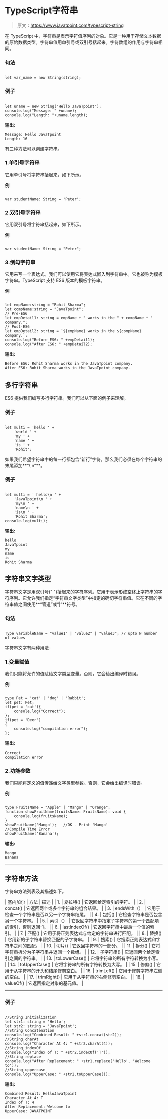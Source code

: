 # TypeScript字符串

> 原文：<https://www.javatpoint.com/typescript-string>

在 TypeScript 中，字符串是表示字符值序列的对象。它是一种用于存储文本数据的原始数据类型。字符串值用单引号或双引号括起来。字符数组的作用与字符串相同。

### 句法

```

let var_name = new String(string);

```

### 例子

```

let uname = new String("Hello JavaTpoint");
console.log("Message: " +uname);
console.log("Length: "+uname.length);

```

**输出:**

```
Message: Hello JavaTpoint
Length: 16

```

有三种方法可以创建字符串。

### 1.单引号字符串

它用单引号将字符串括起来，如下所示。

**例**

```

var studentName: String = 'Peter';

```

### 2.双引号字符串

它用双引号将字符串括起来，如下所示。

**例**

```

var studentName: String = "Peter";

```

### 3.倒勾字符串

它用来写一个表达式。我们可以使用它将表达式嵌入到字符串中。它也被称为模板字符串。TypeScript 支持 ES6 版本的模板字符串。

**例**

```

let empName:string = "Rohit Sharma"; 
let compName:string = "JavaTpoint"; 
// Pre-ES6
let empDetail1: string = empName + " works in the " + compName + " company."; 
// Post-ES6
let empDetail2: string = `${empName} works in the ${compName} company.`; 
console.log("Before ES6: " +empDetail1);
console.log("After ES6: " +empDetail2);

```

**输出:**

```
Before ES6: Rohit Sharma works in the JavaTpoint company.
After ES6: Rohit Sharma works in the JavaTpoint company.

```

## 多行字符串

ES6 提供我们编写多行字符串。我们可以从下面的例子来理解。

### 例子

```

let multi = 'hello ' +
    'world ' +
    'my ' +
    'name ' +
    'is ' +
    'Rohit';

```

如果我们希望字符串中的每一行都包含“新行”字符，那么我们必须在每个字符串的末尾添加**“\ n”**。

### 例子

```

let multi = ' hello\n ' +
    'JavaTpoint\n ' +
    'my\n ' +
    'name\n ' +
    'is\n ' +
    'Rohit Sharma';
console.log(multi);

```

**输出:**

```
hello
JavaTpoint
my
name
is
Rohit Sharma

```

## 字符串文字类型

字符串文字是用双引号(" ")括起来的字符序列。它用于表示形成空终止字符串的字符序列。它允许我们指定“字符串文字类型”中指定的确切字符串值。它在不同的字符串值之间使用**“管道”或“|”**符号。

### 句法

```

Type variableName = "value1" | "value2" | "value3"; // upto N number of values

```

字符串文字有两种用法-

### 1.变量赋值

我们只能将允许的值赋给文字类型变量。否则，它会给出编译时错误。

**例**

```

type Pet = 'cat' | 'dog' | 'Rabbit';
let pet: Pet;
if(pet = 'cat'){
    console.log("Correct");
};
if(pet = 'Deer')
{
    console.log("compilation error");
};

```

**输出:**

```
Correct
compilation error

```

### 2.功能参数

我们只能将定义的值传递给文字类型参数。否则，它会给出编译时错误。

**例**

```

type FruitsName = "Apple" | "Mango" | "Orange";
function showFruitName(fruitsName: FruitsName): void {
    console.log(fruitsName);
}
showFruitName('Mango');   //OK - Print 'Mango'
//Compile Time Error
showFruitName('Banana');

```

**输出:**

```
Mango
Banana

```

* * *

## 字符串方法

字符串方法列表及其描述如下。

| 塞内加尔 | 方法 | 描述 |
| 1. | 夏拉特() | 它返回给定索引的字符。 |
| 2. | concat() | 它返回两个或多个字符串的组合结果。 |
| 3. | endsWith（） | 它用于检查一个字符串是否以另一个字符串结尾。 |
| 4. | 包括() | 它检查字符串是否包含另一个字符串。 |
| 5. | 索引（） | 它返回字符串中指定子字符串的第一个匹配项的索引，否则返回-1。 |
| 6. | lastIndexOf() | 它返回字符串中最后一个值的索引。 |
| 7. | 匹配() | 它用于将正则表达式与给定的字符串进行匹配。 |
| 8. | 替换() | 它用新的子字符串替换匹配的子字符串。 |
| 9. | 搜索() | 它搜索正则表达式和字符串之间的匹配。 |
| 10. | 切片() | 它返回字符串的一部分。 |
| 11. | 拆分() | 它将字符串拆分为子字符串并返回一个数组。 |
| 12. | 子字符串() | 它返回两个给定索引之间的字符串。 |
| 13. | toLowerCase() | 它将字符串的所有字符转换为小写。 |
| 14. | toUpperCase() | 它将字符串的所有字符转换为大写。 |
| 15. | 修剪() | 它用于从字符串的开头和结尾修剪空白。 |
| 16. | trimLeft() | 它用于修剪字符串左侧的空白。 |
| 17. | trimRight() | 它用于从字符串的右侧修剪空白。 |
| 18. | valueOf() | 它返回指定对象的基元值。 |

* * *

### 例子

```

//String Initialization
let str1: string = 'Hello';
let str2: string = 'JavaTpoint';
//String Concatenation
console.log("Combined Result: " +str1.concat(str2));
//String charAt
console.log("Character At 4: " +str2.charAt(4));
//String indexOf
console.log("Index of T: " +str2.indexOf('T'));
//String replace
console.log("After Replacement: " +str1.replace('Hello', 'Welcome to'));
//String uppercase
console.log("UpperCase: " +str2.toUpperCase());

```

**输出:**

```
Combined Result: HelloJavaTpoint
Character At 4: T
Index of T: 4
After Replacement: Welcome to
UpperCase: JAVATPOINT

```